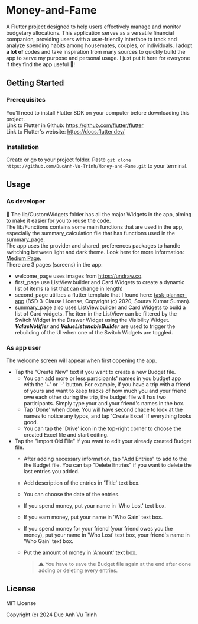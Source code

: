 # Money-and-Fame

A Flutter project designed to help users effectively manage and monitor budgetary allocations. This application serves as a versatile financial companion, providing users with a user-friendly interface to track and analyze spending habits among housemates, couples, or individuals. I adopt **a lot of** codes and take inspiration from many sources to quickly build the app to serve my purpose and personal usage. I just put it here for everyone if they find the app useful :purple_heart:!


## Getting Started
### Prerequisites
You'll need to install Flutter SDK on your computer before downloading this project.<br>
Link to Flutter in Github: https://github.com/flutter/flutter<br>
Link to Flutter's website: https://docs.flutter.dev/
### Installation
Create or go to your project folder. Paste `git clone https://github.com/DucAnh-Vu-Trinh/Money-and-Fame.git` to your terminal.


## Usage
### As developer
:handshake: The lib/CustomWidgets folder has all the major Widgets in the app, aiming to make it easier for you to reuse the code.<br>
The lib/Functions contains some main functions that are used in the app, especially the summary_calculation file that has functions used in the summary_page.<br>
The app uses the provider and shared_preferences packages to handle switching between light and dark theme. Look here for more information: [Medium Page](https://medium.flutterdevs.com/implement-dark-mode-in-flutter-using-provider-158925112bf9).<br>
There are 3 pages (screens) in the app:
* welcome_page uses images from https://undraw.co.
* first_page use ListView.builder and Card Widgets to create a dynamic list of items (a list that can change in length)
* second_page utilizes a flutter template that I found here: [task-planner-app](https://github.com/TheAlphaApp/flutter-task-planner-app/tree/master) (BSD 3-Clause License, Copyright (c) 2020, Sourav Kumar Suman).
* summary_page also uses ListView.builder and Card Widgets to build a list of Card widgets. The item in the ListView can be filtered by the Switch Widget in the Drawer Widget using the Visibility Widget. **_ValueNotifier_** and **_ValueListenableBuilder_** are used to trigger the rebuilding of the UI when one of the Switch Widgets are toggled.

### As app user
The welcome screen will appear when first oppening the app.
* Tap the "Create New" text if you want to create a new Budget file.
  - You can add more or less participants' names in you budget app with the '+' or '-' button. For example, if you have a trip with a friend of yours and want to keep tracks of how much you and your friend owe each other during the trip, the budget file will has two participants. Simply type your and your friend's names in the box.
  - Tap 'Done' when done. You will have second chace to look at the names to notice any typos, and tap 'Create Excel' if everything looks good.
  - You can tap the 'Drive' icon in the top-right corner to choose the created Excel file and start editing.
* Tap the "Import Old File" if you want to edit your already created Budget file.
  - After adding necessary information, tap "Add Entries" to add to the the Budget file. You can tap "Delete Entries" if you want to delete the last entries you added.
  - Add description of the entries in 'Title' text box.
  - You can choose the date of the entries.
  - If you spend money, put your name in 'Who Lost' text box.
  - If you earn money, put your name in 'Who Gain' text box.
  - If you spend money for your friend (your friend owes you the money), put your name in 'Who Lost' text box, your friend's name in 'Who Gain' text box.
  - Put the amount of money in 'Amount' text box.
    
    > ⚠️
    > You have to save the Budget file again at the end after done adding or deleting every entries.

## License
MIT License

Copyright (c) 2024 Duc Anh Vu Trinh
